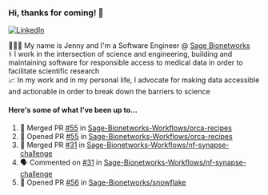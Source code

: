 ### Hi, thanks for coming! 👋
[![LinkedIn](https://img.shields.io/badge/-Jenny_V._Medina-0A66C2?style=flat-square?&logo=LinkedIn&logoColor=white)](https://www.linkedin.com/in/jenny-v-medina-a53a0332/)

👩🏻‍💻 My name is Jenny and I'm a Software Engineer @ [Sage Bionetworks](https://sagebionetworks.org/)\
⚕️ I work in the intersection of science and engineering, building and maintaining software for responsible access to medical data in order to facilitate scientific research\
📈 In my work and in my personal life, I advocate for making data accessible and actionable in order to break down the barriers to science

#### Here's some of what I've been up to...

<!--START_SECTION:activity-->
1. 🎉 Merged PR [#55](https://github.com/Sage-Bionetworks-Workflows/orca-recipes/pull/55) in [Sage-Bionetworks-Workflows/orca-recipes](https://github.com/Sage-Bionetworks-Workflows/orca-recipes)
2. 💪 Opened PR [#55](https://github.com/Sage-Bionetworks-Workflows/orca-recipes/pull/55) in [Sage-Bionetworks-Workflows/orca-recipes](https://github.com/Sage-Bionetworks-Workflows/orca-recipes)
3. 🎉 Merged PR [#31](https://github.com/Sage-Bionetworks-Workflows/nf-synapse-challenge/pull/31) in [Sage-Bionetworks-Workflows/nf-synapse-challenge](https://github.com/Sage-Bionetworks-Workflows/nf-synapse-challenge)
4. 🗣 Commented on [#31](https://github.com/Sage-Bionetworks-Workflows/nf-synapse-challenge/pull/31#issuecomment-2168350168) in [Sage-Bionetworks-Workflows/nf-synapse-challenge](https://github.com/Sage-Bionetworks-Workflows/nf-synapse-challenge)
5. 💪 Opened PR [#56](https://github.com/Sage-Bionetworks/snowflake/pull/56) in [Sage-Bionetworks/snowflake](https://github.com/Sage-Bionetworks/snowflake)
<!--END_SECTION:activity-->
